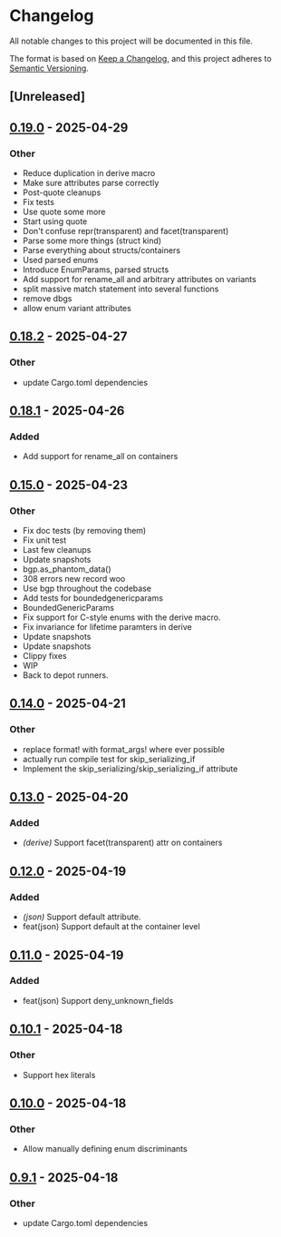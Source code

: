 # Changelog

All notable changes to this project will be documented in this file.

The format is based on [Keep a Changelog](https://keepachangelog.com/en/1.0.0/),
and this project adheres to [Semantic Versioning](https://semver.org/spec/v2.0.0.html).

## [Unreleased]

## [0.19.0](https://github.com/facet-rs/facet/compare/facet-derive-emit-v0.18.2...facet-derive-emit-v0.19.0) - 2025-04-29

### Other

- Reduce duplication in derive macro
- Make sure attributes parse correctly
- Post-quote cleanups
- Fix tests
- Use quote some more
- Start using quote
- Don't confuse repr(transparent) and facet(transparent)
- Parse some more things (struct kind)
- Parse everything about structs/containers
- Used parsed enums
- Introduce EnumParams, parsed structs
- Add support for rename_all and arbitrary attributes on variants
- split massive match statement into several functions
- remove dbgs
- allow enum variant attributes

## [0.18.2](https://github.com/facet-rs/facet/compare/facet-derive-emit-v0.18.1...facet-derive-emit-v0.18.2) - 2025-04-27

### Other

- update Cargo.toml dependencies

## [0.18.1](https://github.com/facet-rs/facet/compare/facet-derive-emit-v0.18.0...facet-derive-emit-v0.18.1) - 2025-04-26

### Added

- Add support for rename_all on containers

## [0.15.0](https://github.com/facet-rs/facet/compare/facet-derive-emit-v0.14.0...facet-derive-emit-v0.15.0) - 2025-04-23

### Other

- Fix doc tests (by removing them)
- Fix unit test
- Last few cleanups
- Update snapshots
- bgp.as_phantom_data()
- 308 errors new record woo
- Use bgp throughout the codebase
- Add tests for boundedgenericparams
- BoundedGenericParams
- Fix support for C-style enums with the derive macro.
- Fix invariance for lifetime paramters in derive
- Update snapshots
- Update snapshots
- Clippy fixes
- WIP
- Back to depot runners.

## [0.14.0](https://github.com/facet-rs/facet/compare/facet-derive-emit-v0.13.0...facet-derive-emit-v0.14.0) - 2025-04-21

### Other

- replace format! with format_args! where ever possible
- actually run compile test for skip_serializing_if
- Implement the skip_serializing/skip_serializing_if attribute

## [0.13.0](https://github.com/facet-rs/facet/compare/facet-derive-emit-v0.12.0...facet-derive-emit-v0.13.0) - 2025-04-20

### Added

- *(derive)* Support facet(transparent) attr on containers

## [0.12.0](https://github.com/facet-rs/facet/compare/facet-derive-emit-v0.11.0...facet-derive-emit-v0.12.0) - 2025-04-19

### Added

- *(json)* Support default attribute.
- feat(json) Support default at the container level

## [0.11.0](https://github.com/facet-rs/facet/compare/facet-derive-emit-v0.10.1...facet-derive-emit-v0.11.0) - 2025-04-19

### Added

- feat(json) Support deny_unknown_fields

## [0.10.1](https://github.com/facet-rs/facet/compare/facet-derive-emit-v0.10.0...facet-derive-emit-v0.10.1) - 2025-04-18

### Other

- Support hex literals

## [0.10.0](https://github.com/facet-rs/facet/compare/facet-derive-emit-v0.9.1...facet-derive-emit-v0.10.0) - 2025-04-18

### Other

- Allow manually defining enum discriminants

## [0.9.1](https://github.com/facet-rs/facet/compare/facet-derive-emit-v0.9.0...facet-derive-emit-v0.9.1) - 2025-04-18

### Other

- update Cargo.toml dependencies
